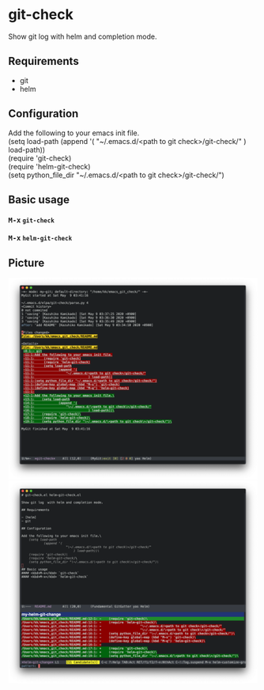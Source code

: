 # git-check
  Show git log with helm and completion mode.

## Requirements
   - git
   - helm

## Configuration

Add the following to your emacs init file.\
    (setq load-path
    	    (append '(
	    		"\~/.emacs.d/\<path to git check\>/git-check/"
           		    ) load-path))\
    (require 'git-check)\
    (require 'helm-git-check)\
    (setq python_file_dir "\~/.emacs.d/\<path to git check\>/git-check/")
    
## Basic usage
   #### <kbd>M-x</kbd> `git-check`
   #### <kbd>M-x</kbd> `helm-git-check`

## Picture
   ![git-checkhttps](https://github.com/kamikado/emacs_git_check/blob/master/git-check.png?raw=true)
   ![helm-git-check](https://github.com/kamikado/emacs_git_check/blob/master/helm-git-check.png?raw=true)